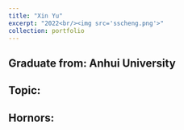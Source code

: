 ```yaml
---
title: "Xin Yu"
excerpt: "2022<br/><img src='sscheng.png'>"
collection: portfolio
---
```


## Graduate from: Anhui University
## Topic:
## Hornors:
